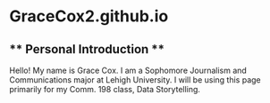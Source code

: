 # GraceCox2.github.io
## ** Personal Introduction **

Hello! My name is Grace Cox. I am a Sophomore Journalism and Communications major at Lehigh University. I will be using this page primarily for my Comm. 198 class, Data Storytelling. 
